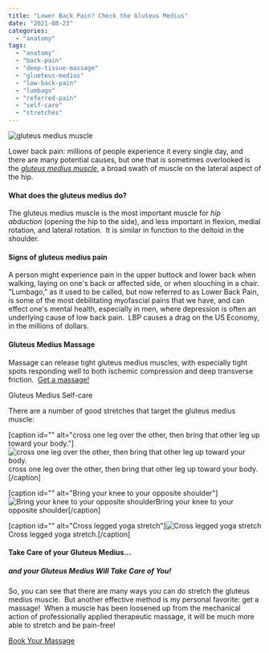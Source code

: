 ```yaml
---
title: "Lower Back Pain? Check the Gluteus Medius"
date: "2021-08-23"
categories: 
  - "anatomy"
tags: 
  - "anatomy"
  - "back-pain"
  - "deep-tissue-massage"
  - "glueteus-medius"
  - "low-back-pain"
  - "lumbago"
  - "referred-pain"
  - "self-care"
  - "stretches"
---
```


![gluteus medius muscle](images/AdobeStock_405038431-1-1024x461.jpeg)

Lower back pain: millions of people experience it every single day, and there are many potential causes, but one that is sometimes overlooked is the _[gluteus medius muscle](https://en.wikipedia.org/wiki/Gluteus_medius)_, a broad swath of muscle on the lateral aspect of the hip.

#### What does the **gluteus** medius do?

The gluteus medius muscle is the most important muscle for _hip abduction_ (opening the hip to the side), and less important in flexion, medial rotation, and lateral rotation.  It is similar in function to the deltoid in the shoulder.

#### Signs of gluteus medius pain

A person might experience pain in the upper buttock and lower back when walking, laying on one's back or affected side, or when slouching in a chair.  "Lumbago," as it used to be called, but now referred to as Lower Back Pain, is some of the most debilitating myofascial pains that we have, and can effect one's mental health, especially in men, where depression is often an underlying cause of low back pain.  LBP causes a drag on the US Economy, in the millions of dollars.

#### Gluteus Medius Massage

Massage can release tight gluteus medius muscles, with especially tight spots responding well to both ischemic compression and deep transverse friction.  [Get a massage!](https://noterro.com/calendars/bookOnlineStepOne/338d9ed6026f869f67d76258ca704ea9)

Gluteus Medius Self-care

There are a number of good stretches that target the gluteus medius muscle:

\[caption id="" alt="cross one leg over the other, then bring that other leg up toward your body."\]![cross one leg over the other, then bring that other leg up toward your body.](images/IMG_15741-1536x1152.jpg)cross one leg over the other, then bring that other leg up toward your body. \[/caption\]

\[caption id="" alt="Bring your knee to your opposite shoulder"\]![Bring your knee to your opposite shoulder](images/maxresdefault.jpg)Bring your knee to your opposite shoulder\[/caption\]

\[caption id="" alt="Cross legged yoga stretch"\]![Cross legged yoga stretch](images/stretching-yoga-cross-legged-1296x728-body1-1296x728-1.jpg)Cross legged yoga stretch.\[/caption\]

#### Take Care of your Gluteus Medius…

##### and your Gluteus Medius Will Take Care of You!

So, you can see that there are many ways you can do stretch the gluteus medius muscle.  But another effective method is my personal favorite: get a massage!  When a muscle has been loosened up from the mechanical action of professionally applied therapeutic massage, it will be much more able to stretch and be pain-free!

[Book Your Massage](#)
